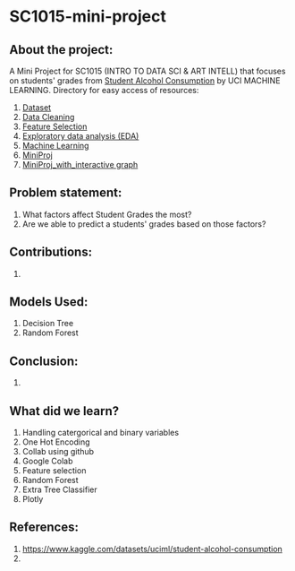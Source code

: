 # SC1015-mini-project

## About the project:

A Mini Project for SC1015 (INTRO TO DATA SCI & ART INTELL) that focuses on students' grades from [Student Alcohol Consumption](https://www.kaggle.com/datasets/uciml/student-alcohol-consumption) by UCI MACHINE LEARNING. Directory for easy access of resources:
1. [Dataset](https://github.com/potatopotati/SC1015-mini-project/tree/main/archive)
2. [Data Cleaning](https://github.com/potatopotati/SC1015-mini-project/blob/main/Data%20Cleaning.ipynb)
3. [Feature Selection](https://github.com/potatopotati/SC1015-mini-project/blob/main/Feature%20Selection.ipynb)
4. [Exploratory data analysis (EDA)](https://github.com/potatopotati/SC1015-mini-project/blob/main/EDA.ipynb)
5. [Machine Learning](https://github.com/potatopotati/SC1015-mini-project/blob/main/Machine%20Learning.ipynb) 
6. [MiniProj](https://github.com/potatopotati/SC1015-mini-project/blob/main/mini_proj.ipynb)
7. [MiniProj_with_interactive graph](https://github.com/potatopotati/SC1015-mini-project/blob/main/mini_proj_with%20interactive%20graph.ipynb)

## Problem statement:

1. What factors affect Student Grades the most?
2. Are we able to predict a students' grades based on those factors?

## Contributions:
1.

## Models Used:
1. Decision Tree
2. Random Forest

## Conclusion:
1.

## What did we learn?
1. Handling catergorical and binary variables 
2. One Hot Encoding
3. Collab using github
4. Google Colab
5. Feature selection
6. Random Forest
7. Extra Tree Classifier 
8. Plotly

## References:
1. <https://www.kaggle.com/datasets/uciml/student-alcohol-consumption>
2. 
